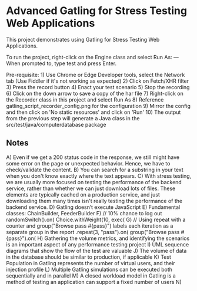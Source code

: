 Advanced Gatling for Stress Testing Web Applications
============================================

This project demonstrates using Gatling for Stress Testing Web Applications.

To run the project, right-click on the Engine class and select Run As:
    — When prompted to, type test and press Enter.

Pre-requisite: 
    1) Use Chrome or Edge Developer tools, select the Network tab (Use Fiddler if it's not working as expected)
    2) Click on Fetch/XHR filter
    3) Press the record button 
    4) Enact your test scenario
    5) Stop the recording
    6) Click on the down arrow to save a copy of the har file
    7) Right-click on the Recorder class in this project and select Run As
    8) Reference gatling_script_recorder_config.png for the configuration
    9) Mirror the config and then click on 'No static resources' and click on 'Run'
    10) The output from the previous step will generate a Java class in the src/test/java/computerdatabase package

Notes
-----------------------------------------------------------------------------------------------------------------------
A) Even if we get a 200 status code in the response, we still might have some error on the page or unexpected behavior.
   Hence, we have to check/validate the content.
B) You can search for a substring in your text when you don't know exactly where the text appears.
C) With stress testing, we are usually more focused on testing the performance of the backend service, rather than 
   whether we can just download lots of files. These elements are typically cached on a production service, and just
   downloading them many times isn't really testing the performance of the backend service.
D) Gatling doesn’t execute JavaScript
E) Fundamental classes: ChainBuilder, FeederBuilder<String>
F) // 10% chance to log out
   randomSwitch().on(
   Choice.withWeight(10, exec(
G) // Using repeat with a counter and group("Browse pass #{pass}") labels each iteration as a separate group in the report
   .repeat(3, "pass").on(
     group("Browse pass #{pass}").on(
H) Gathering the volume metrics, and identifying the scenarios is an important aspect of any performance testing project
I) UML sequence diagrams that show the flow of the test are valuable
J) The volume of data in the database should be similar to production, if applicable
K) Test Population in Gatling represents the number of virtual users, and their injection profile
L) Multiple Gatling simulations can be executed both sequentially and in parallel
M) A closed workload model in Gatling is a method of testing an application can support a fixed number of users
N) 